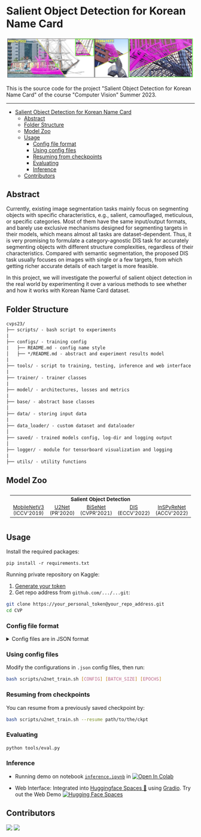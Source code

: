 # Salient Object Detection for Korean Name Card
![DIS-R](https://github.com/tuanlda78202/CVP/blob/main/assets/result-dis.png)

This is the source code for the project "Salient Object Detection for Korean Name Card" of the course "Computer Vision" Summer 2023.

---
- [Salient Object Detection for Korean Name Card](#salient-object-detection-for-korean-name-card)
  - [Abstract](#abstract)
  - [Folder Structure](#folder-structure)
  - [Model Zoo](#model-zoo)
  - [Usage](#usage)
    - [Config file format](#config-file-format)
    - [Using config files](#using-config-files)
    - [Resuming from checkpoints](#resuming-from-checkpoints)
    - [Evaluating](#evaluating)
    - [Inference](#inference)
  - [Contributors](#contributors)
## Abstract 
Currently, existing image segmentation tasks mainly focus on segmenting objects with specific characteristics, e.g., salient, camouflaged, meticulous, or specific categories. Most of them have the same input/output formats, and barely use exclusive mechanisms designed for segmenting targets in their models, which means almost all tasks are dataset-dependent. Thus, it is very promising to formulate a category-agnostic DIS task for accurately segmenting objects with different structure complexities, regardless of their characteristics. Compared with semantic segmentation, the proposed DIS task usually focuses on images with single or a few targets, from which getting richer accurate details of each target is more feasible. 

In this project, we will investigate the powerful of salient object detection in the real world by experimenting it over a various methods to see whether and how it works with Korean Name Card dataset.


## Folder Structure

```
cvps23/
├── scripts/ - bash script to experiments
|
├── configs/ - training config
|   ├── README.md - config name style
│   ├── */README.md - abstract and experiment results model
|
├── tools/ - script to training, testing, inference and web interface
|
├── trainer/ - trainer classes 
|
├── model/ - architectures, losses and metrics
|
├── base/ - abstract base classes
│   
├── data/ - storing input data
|
├── data_loader/ - custom dataset and dataloader
│
├── saved/ - trained models config, log-dir and logging output
│
├── logger/ - module for tensorboard visualization and logging
|
├── utils/ - utility functions
```
## Model Zoo 
<summary></summary>

<table style="margin-left:auto;margin-right:auto;font-size:1.4vw;padding:10px 10px;text-align:center;vertical-align:center;">
  <tr>
    <td colspan="5" style="font-weight:bold;">Salient Object Detection</td>
  </tr>
  <tr>
    <td><a href="https://github.com/tuanlda78202/CVP/blob/main/configs/mobilenetv3/README.md">MobileNetV3</a> (ICCV'2019)</td>
    <td><a href="https://github.com/tuanlda78202/CVP/blob/main/configs/u2net/README.md">U2Net</a> (PR'2020)</td>
    <td><a href="https://github.com/tuanlda78202/CVP/blob/main/configs/bisenet/README.md">BiSeNet</a> (CVPR'2021)</td>
    <td><a href="https://github.com/tuanlda78202/CVP/blob/main/configs/dis/README.md">DIS</a> (ECCV'2022)</td>
    <td><a href="https://github.com/tuanlda78202/CVP/blob/main/configs/inspyrenet/README.md">InSPyReNet</a> (ACCV'2022)</td>
  </tr>

</table>

## Usage

Install the required packages:

```
pip install -r requirements.txt
```

Running private repository on Kaggle:
1. [Generate your token](https://github.com/settings/tokens)
2. Get repo address from `github.com/.../...git`: 
```bash
git clone https://your_personal_token@your_repo_address.git
cd CVP
```
### Config file format

<details>
<summary>Config files are in JSON format</summary>

```javascript
{
    "name": "U2NetFull_scratch_1gpu-bs8_KNC_size512",
    "n_gpu": 1,
  
    "arch": {
      "type": "u2net_full",
      "args": {}
    },

    "data_loader": {
      "type": "KNC_DataLoader",
      "args": {
        "batch_size": 8,
        "shuffle": true,
        "num_workers": 1,
        "validation_split": 0.1,
        "output_size": 320,
        "crop_size": 288
      }
    },
  
    "optimizer": {
      "type": "Adam",
      "args": {
        "lr": 1e-3,
        "weight_decay": 0,
        "eps": 1e-08,
        "betas": [0.9, 0.999]
      }
    },

    
    "loss": "multi_bce_fusion",


    "metrics": [
      "pixel_accuracy", "dice", "precision", "recall"
    ],


    "lr_scheduler": {
      "type": "StepLR",
      "args": {
        "step_size": 50,
        "gamma": 0.1
      }
    },


    "trainer": {
      "type": "Trainer",
  
      "epochs": 50,

      "save_dir": "saved/",
      "save_period": 5,
      "verbosity": 1,
  
      "tensorboard": false,
      "visual_tool": "wandb",
      "__comment_1.1": "torch.utils.tensorboard",
      "__comment_1.2": "tensorboardX",
      "__comment_1.3": "wandb",
      "__comment_1.4": "None",
      "api_key_file": "./wandb-api-key-file",
      "project": "knc",
      "entity": "cvp-knc",
      "name": "test",
      "__comment_2.1": "Set name for one running"
    },


    "test": {
      "save_dir": "saved/generated",
      "n_sample": 2000,
      "batch_size": 32
    }
}
```

</details>

### Using config files
Modify the configurations in `.json` config files, then run:

```bash
bash scripts/u2net_train.sh [CONFIG] [BATCH_SIZE] [EPOCHS]
```

### Resuming from checkpoints
You can resume from a previously saved checkpoint by:

```bash
bash scripts/u2net_train.sh --resume path/to/the/ckpt
```

### Evaluating
```bash
python tools/eval.py
```

### Inference 
- Running demo on notebook [`inference.ipynb`](https://github.com/tuanlda78202/cvps23/blob/main/tools/inference.ipynb) in [![Open In Colab](https://colab.research.google.com/assets/colab-badge.svg)](https://colab.research.google.com/github/tuanlda78202/CVP/)

- Web Interface: Integrated into [Huggingface Spaces 🤗](https://huggingface.co/spaces) using [Gradio](https://github.com/gradio-app/gradio). Try out the Web Demo [![Hugging Face Spaces](https://img.shields.io/badge/%F0%9F%A4%97%20Hugging%20Face-Spaces-blue)](https://huggingface.co/spaces/doevent/dis-background-removal) <br> 


## Contributors 
<!-- https://contrib.rocks/preview?repo=tuanlda78202%2FCVP -->

<a href="https://github.com/tuanlda78202/CVP/graphs/contributors">
<img src="https://contrib.rocks/image?repo=tuanlda78202/CVP" /></a>
<a href="https://github.com/tuanlda78202/CVP/graphs/contributors">
  <img src="https://contrib.rocks/image?repo=tuanlda78202/CVP" />
</a>
